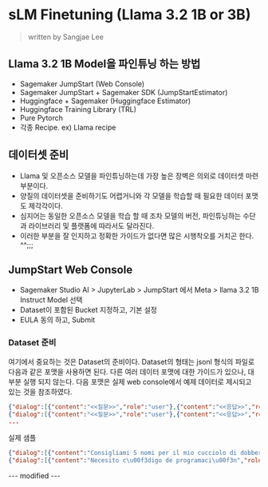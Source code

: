 # sLM Finetuning (Llama 3.2 1B or 3B)
> written by Sangjae Lee


## Llama 3.2 1B Model을 파인튜닝 하는 방법
- Sagemaker JumpStart (Web Console)
- Sagemaker JumpStart + Sagemaker SDK (JumpStartEstimator)
- Huggingface + Sagemaker (Huggingface Estimator)
- Huggingface Training Library (TRL)
- Pure Pytorch
- 각종 Recipe. ex) Llama recipe


## 데이터셋 준비
- Llama 및 오픈소스 모델을 파인튜닝하는데 가장 높은 장벽은 의외로 데이터셋 마련 부분이다.
- 양질의 데이터셋을 준비하기도 어렵거니와 각 모델을 학습할 때 필요한 데이터 포맷도 제각각이다.
- 심지어는 동일한 오픈소스 모델을 학습 할 때 조차 모델의 버전, 파인튜닝하는 수단과 라이브러리 및 플랫폼에 따라서도 달라진다.
- 이러한 부분을 잘 인지하고 정확한 가이드가 없다면 많은 시행착오를 거치곤 한다. ^^;;;


## JumpStart Web Console
- Sagemaker Studio AI > JupyterLab > JumpStart 에서 Meta > llama 3.2 1B Instruct Model 선택
- Dataset이 포함된 Bucket 지정하고, 기본 설정
- EULA 동의 하고, Submit

### Dataset 준비
여기에서 중요하는 것은 Dataset의 준비이다. 
Dataset의 형태는 jsonl 형식의 파일로 다음과 같은 포맷을 사용하면 된다. 
다른 여러 데이터 포맷에 대한 가이드가 있으나, 대부분 실행 되지 않는다. 
다음 포맷은 실제 web console에서 예제 데이터로 제시되고 있는 것을 참조하였다. 
```json
{"dialog":[{"content":"<<질문>>","role":"user"},{"content":"<<응답>>","role":"assistant"}]}
{"dialog":[{"content":"<<질문>>","role":"user"},{"content":"<<응답>>","role":"assistant"}]}
...
```

실제 샘플
```json
{"dialog":[{"content":"Consigliami 5 nomi per il mio cucciolo di dobberman","role":"user"},{"content":"Ecco 5 nomi per il tuo cucciolo di dobermann:\n\n- Zeus\n- Apollo\n- Thor\n- Athena\n- Odin","role":"assistant"}]}
{"dialog":[{"content":"Necesito c\u00f3digo de programaci\u00f3n","role":"user"},{"content":"\u00a1Claro! \u00bfCu\u00e1l es el objetivo del programa? \u00bfCuales son las caracter\u00edsticas y requisitos del programa? \u00bfEn qu\u00e9 lenguaje de programaci\u00f3n quieres el c\u00f3digo?","role":"assistant"}]}
```

--- modified ---
















